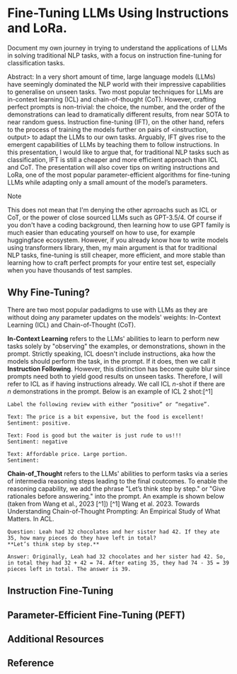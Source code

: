 # Fine-Tuning LLMs Using Instructions and LoRa.
Document my own journey in trying to understand the applications of LLMs in solving traditional NLP tasks, with a focus on instruction fine-tuning for classification tasks.
 
Abstract: In a very short amount of time, large language models (LLMs) have seemingly dominated the NLP world with their impressive capabilities to generalise on unseen tasks. Two most popular techniques for LLMs are in-context learning (ICL) and chain-of-thought (CoT). However, crafting perfect  prompts is non-trivial: the choice, the number, and the order of the demonstrations can lead to dramatically different results, from near SOTA to near random guess. Instruction fine-tuning (IFT), on the other hand, refers to the process of training the models further on pairs of <instruction, output> to adapt the LLMs to our own tasks. Arguably, IFT gives rise to the emergent capabilities of LLMs by teaching them to follow instructions. In this presentation, I would like to argue that, for traditional NLP tasks such as classification, IFT is still a cheaper and more efficient approach than ICL and CoT. The presentation will also cover tips on writing instructions and LoRa, one of the most popular parameter-efficient algorithms for fine-tuning LLMs while adapting only a small amount of the model’s parameters.

> [!NOTE]
> This does not mean that I'm denying the other aprroachs such as ICL or CoT, or the power of close sourced LLMs such as GPT-3.5/4. Of course if you don't have a coding background, then learning how to use GPT family is much easier than educating yourself on how to use, for example huggingface ecosystem. However, if you already know how to write models using transformers library, then, my main argument is that for traditional NLP tasks, fine-tuning is still cheaper, more efficient, and more stable than learning how to craft perfect prompts for your entire test set, especially when you have thousands of test samples.


## Why Fine-Tuning?

There are two most popular padadigms to use with LLMs as they are without doing any parameter updates on the models' weights: In-Context Learning (ICL) and Chain-of-Thought (CoT).

**In-Context Learning** refers to the LLMs' abilities to learn to perform new tasks solely by "observing" the examples, or demonstrations, shown in the prompt. Strictly speaking, ICL doesn't include instructions, aka how the models should perform the task, in the prompt. If it does, then we call it **Instruction Following**. However, this distinction has become quite blur since prompts need both to yield good results on unseen tasks. Therefore, I will refer to ICL as if having instructions already. We call ICL _n_-shot if there are _n_ demonstrations in the prompt. Below is an example of ICL 2 shot:[^1]
```
Label the following review with either “positive” or “negative”.

Text: The price is a bit expensive, but the food is excellent!
Sentiment: positive.

Text: Food is good but the waiter is just rude to us!!!
Sentiment: negative

Text: Affordable price. Large portion.
Sentiment: 
```

**Chain-of_Thought** refers to the LLMs' abilities to perform tasks via a series of intermedia reasoning steps leading to the final coutcomes. To enable the reasoning capability, we add the phrase "Let’s think step by step." or "Give rationales before answering." into the prompt. An example is shown below (taken from Wang et al., 2023 [^1])
[^1] Wang et al. 2023. Towards Understanding Chain-of-Thought Prompting: An Empirical Study of What Matters. In ACL.

```
Question: Leah had 32 chocolates and her sister had 42. If they ate 35, how many pieces do they have left in total?
**Let’s think step by step.**

Answer: Originally, Leah had 32 chocolates and her sister had 42. So, in total they had 32 + 42 = 74. After eating 35, they had 74 - 35 = 39 pieces left in total. The answer is 39.
```


## Instruction Fine-Tuning


## Parameter-Efficient Fine-Tuning (PEFT)


## Additional Resources


## Reference
